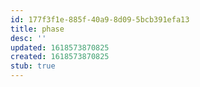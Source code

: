 ```yaml
---
id: 177f3f1e-885f-40a9-8d09-5bcb391efa13
title: phase
desc: ''
updated: 1618573870825
created: 1618573870825
stub: true
---
```


